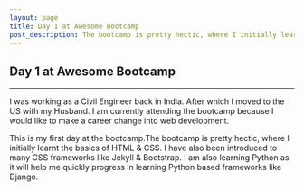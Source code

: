 ```yaml
---
layout: page
title: Day 1 at Awesome Bootcamp
post_description: The bootcamp is pretty hectic, where I initially learnt...
---
```


<h2>
    Day 1 at Awesome Bootcamp
</h2>
<hr>

I was working as a Civil Engineer back in India. After which I moved to the US with my Husband. I am currently attending the bootcamp because I would like to make a career change into web development.

This is my first day at the bootcamp.The bootcamp is pretty hectic, where I initially learnt the basics of HTML & CSS. I have also been introduced to many CSS frameworks like Jekyll & Bootstrap. I am also learning Python as it will help me quickly progress in learning Python based frameworks like Django.

